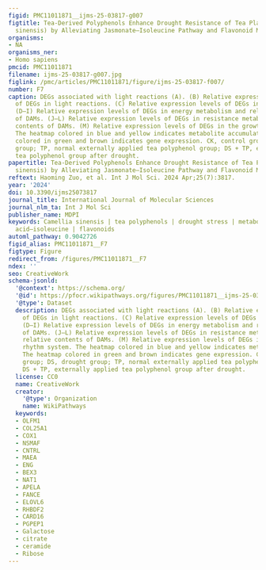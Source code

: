 ```yaml
---
figid: PMC11011871__ijms-25-03817-g007
figtitle: Tea-Derived Polyphenols Enhance Drought Resistance of Tea Plants (Camellia
  sinensis) by Alleviating Jasmonate–Isoleucine Pathway and Flavonoid Metabolism Flow
organisms:
- NA
organisms_ner:
- Homo sapiens
pmcid: PMC11011871
filename: ijms-25-03817-g007.jpg
figlink: /pmc/articles/PMC11011871/figure/ijms-25-03817-f007/
number: F7
caption: DEGs associated with light reactions (A). (B) Relative expression levels
  of DEGs in light reactions. (C) Relative expression levels of DEGs in Calvin cycle.
  (D–I) Relative expression levels of DEGs in energy metabolism and relative contents
  of DAMs. (J–L) Relative expression levels of DEGs in resistance metabolism and relative
  contents of DAMs. (M) Relative expression levels of DEGs in the growth rhythm system.
  The heatmap colored in blue and yellow indicates metabolite accumulation. The heatmap
  colored in green and brown indicates gene expression. CK, control group; DS, drought
  group; TP, normal externally applied tea polyphenol group; DS + TP, externally applied
  tea polyphenol group after drought.
papertitle: Tea-Derived Polyphenols Enhance Drought Resistance of Tea Plants (Camellia
  sinensis) by Alleviating Jasmonate–Isoleucine Pathway and Flavonoid Metabolism Flow.
reftext: Haoming Zuo, et al. Int J Mol Sci. 2024 Apr;25(7):3817.
year: '2024'
doi: 10.3390/ijms25073817
journal_title: International Journal of Molecular Sciences
journal_nlm_ta: Int J Mol Sci
publisher_name: MDPI
keywords: Camellia sinensis | tea polyphenols | drought stress | metabolites | jasmonic
  acid–isoleucine | flavonoids
automl_pathway: 0.9042726
figid_alias: PMC11011871__F7
figtype: Figure
redirect_from: /figures/PMC11011871__F7
ndex: ''
seo: CreativeWork
schema-jsonld:
  '@context': https://schema.org/
  '@id': https://pfocr.wikipathways.org/figures/PMC11011871__ijms-25-03817-g007.html
  '@type': Dataset
  description: DEGs associated with light reactions (A). (B) Relative expression levels
    of DEGs in light reactions. (C) Relative expression levels of DEGs in Calvin cycle.
    (D–I) Relative expression levels of DEGs in energy metabolism and relative contents
    of DAMs. (J–L) Relative expression levels of DEGs in resistance metabolism and
    relative contents of DAMs. (M) Relative expression levels of DEGs in the growth
    rhythm system. The heatmap colored in blue and yellow indicates metabolite accumulation.
    The heatmap colored in green and brown indicates gene expression. CK, control
    group; DS, drought group; TP, normal externally applied tea polyphenol group;
    DS + TP, externally applied tea polyphenol group after drought.
  license: CC0
  name: CreativeWork
  creator:
    '@type': Organization
    name: WikiPathways
  keywords:
  - OLFM1
  - COL25A1
  - COX1
  - NSMAF
  - CNTRL
  - MAEA
  - ENG
  - BEX3
  - NAT1
  - APELA
  - FANCE
  - ELOVL6
  - RHBDF2
  - CARD16
  - PGPEP1
  - Galactose
  - citrate
  - ceramide
  - Ribose
---
```

